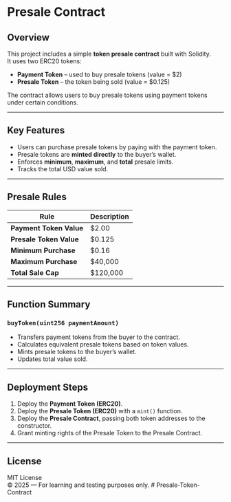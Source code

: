 # Presale Contract

## Overview
This project includes a simple **token presale contract** built with Solidity.  
It uses two ERC20 tokens:
- **Payment Token** – used to buy presale tokens (value = $2)
- **Presale Token** – the token being sold (value = $0.125)

The contract allows users to buy presale tokens using payment tokens under certain conditions.

---

## Key Features
- Users can purchase presale tokens by paying with the payment token.
- Presale tokens are **minted directly** to the buyer’s wallet.
- Enforces **minimum**, **maximum**, and **total** presale limits.
- Tracks the total USD value sold.

---

## Presale Rules
| Rule | Description |
|------|--------------|
| **Payment Token Value** | $2.00 |
| **Presale Token Value** | $0.125 |
| **Minimum Purchase** | $0.16 |
| **Maximum Purchase** | $40,000 |
| **Total Sale Cap** | $120,000 |

---

## Function Summary
### `buyToken(uint256 paymentAmount)`
- Transfers payment tokens from the buyer to the contract.
- Calculates equivalent presale tokens based on token values.
- Mints presale tokens to the buyer’s wallet.
- Updates total value sold.

---

## Deployment Steps
1. Deploy the **Payment Token (ERC20)**.  
2. Deploy the **Presale Token (ERC20)** with a `mint()` function.  
3. Deploy the **Presale Contract**, passing both token addresses to the constructor.  
4. Grant minting rights of the Presale Token to the Presale Contract.

---

## License
MIT License  
© 2025 — For learning and testing purposes only.
#   P r e s a l e - T o k e n - C o n t r a c t  
 
